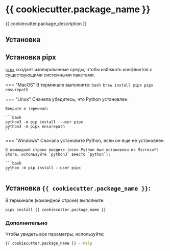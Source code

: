 # {{ cookiecutter.package_name }}

{{ cookiecutter.package_description }}

## Установка

## Установка pipx
[`pipx`](https://pypa.github.io/pipx/) создает изолированные среды, чтобы избежать конфликтов с 
существующими системными пакетами.

=== "MacOS"
    В терминале выполните:
    ```bash
    brew install pipx
    pipx ensurepath
    ```

=== "Linux"
    Сначала убедитесь, что Python установлен.

    Введите в терминал:

    ```bash
    python3 -m pip install --user pipx
    python3 -m pipx ensurepath
    ```

=== "Windows"
    Сначала установите Python, если он еще не установлен.

    В командной строке введите (если Python был установлен из Microsoft Store, используйте `python3` вместо `python`):
    
    ```bash
    python -m pip install --user pipx
    ```

## Установка `{{ cookiecutter.package_name }}`:
В терминале (командной строке) выполните:

```bash
pipx install {{ cookiecutter.package_name }}
```

### Дополнительно

Чтобы увидеть все параметры, используйте: 
```bash
{{ cookiecutter.package_name }} --help
```